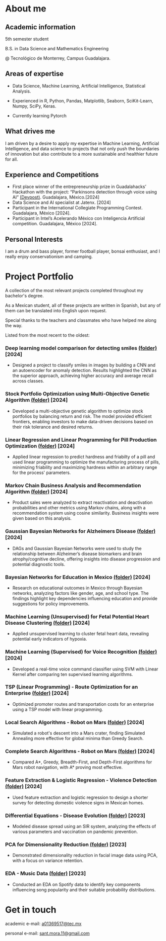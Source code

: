 # About me

## Academic information

5th semester student

B.S. in Data Science and Mathematics Engineering

@ Tecnológico de Monterrey, Campus Guadalajara.

## Areas of expertise

- Data Science, Machine Learning, Artificial Intelligence, Statistical Analysis.

- Experienced in R, Python, Pandas, Matplotlib, Seaborn, SciKit-Learn, Numpy, SciPy, Keras.

- Currently learning Pytorch

## What drives me

I am driven by a desire to apply my expertise in Machine Learning, Artificial Intelligence, and data science to projects that not only push the boundaries of innovation but also contribute to a more sustainable and healthier future for all.

## Experience and Competitions

- First place winner of the entrepreneurship prize in Guadalahacks’ Hackathon with the project: “Parkinsons detection through voice using AI” [(Devpost)](https://devpost.com/software/deteccion-de-parkinson-a-traves-de-la-voz-con-ia). Guadalajara, México.[2024]
- Data Science and AI specialist at Jatenx. [2024]
- Participant in the International Collegiate Programming Contest. Guadalajara, México [2024].
- Participant in Intel’s Acelerando México con Inteligencia Artificial competition. Guadalajara, México [2024].

## Personal Interests

I am a drum and bass player, former football player, bonsai enthusiast, and I really enjoy conservationism and camping.

# Project Portfolio

A collection of the most relevant projects completed throughout my bachelor's degree.

As a Mexican student, all of these projects are written in Spanish, but any of them can be translated into English upon request.

Special thanks to the teachers and classmates who have helped me along the way.

Listed from the most recent to the oldest:

### Deep learning model comparison for detecting smiles [(folder)](https://github.com/santiagomora2/project-portfolio/tree/main/Deep%20Learning%20model%20comparison%20for%20detecting%20smiles) [2024]

- Designed a project to classify smiles in images by building a CNN and an autoencoder for anomaly detection. Results highlighted the CNN as the superior approach, achieving higher accuracy and average recall across classes.

### Stock Portfolio Optimization using Multi-Objective Genetic Algorithm [(folder)](https://github.com/santiagomora2/project-portfolio/tree/main/Stock%20Portfolio%20Optimization%20using%20Multi-Objective%20Genetic%20Algorthm) [2024]

- Developed a multi-objective genetic algorithm to optimize stock portfolios by balancing return and risk. The model provided efficient frontiers, enabling investors to make data-driven decisions based on their risk tolerance and desired returns.

### Linear Regression and Linear Programming for Pill Production Optimization [(folder)](https://github.com/santiagomora2/project-portfolio/tree/main/Linear%20Regression%20and%20Linear%20Programming%20for%20Pill%20Production%20Optimization) [2024]

- Applied linear regression to predict hardness and friabilty of a pill  and used linear programming to optimize the manufacturing process of pills, minimizing friability and maximizing hardness within an arbitrary range for the process' parameters.

### Markov Chain Business Analysis and Recommendation Algorithm [(folder)](https://github.com/santiagomora2/project-portfolio/tree/main/Markov%20Chain%20Business%20Analysis%20and%20Recommendation%20Algorithm) [2024]

- Product sales were analyzed to extract reactivation and deactivation probabilities and other metrics using Markov chains, along with a recommendation system using cosine similarity. Business insights were given based on this analysis. 

### Gaussian Bayesian Networks for Alzheimers Disease [(folder)](https://github.com/santiagomora2/project-portfolio/tree/main/Gaussian%20Bayesian%20Networks%20for%20Alzheimers%20Disease) [2024]

- DAGs and Gaussian Bayesian Networks were used to study the relationship between Alzheimer’s disease biomarkers and brain atrophy/cognitive decline, offering insights into disease progression and potential diagnostic tools.

### Bayesian Networks for Education in Mexico [(folder)](https://github.com/santiagomora2/project-portfolio/tree/main/Bayesian%20Networks%20for%20Education%20in%20Mexico) [2024]

- Research on educational outcomes in Mexico through Bayesian networks, analyzing factors like gender, age, and school type. The findings highlight key dependencies influencing education and provide suggestions for policy improvements.

### Machine Learning (Unsupervised) for Fetal Potential Heart Disease Clustering [(folder)](https://github.com/santiagomora2/project-portfolio/tree/main/Machine%20Learning%20(unsupervised)%20for%20fetuses'%20potential%20heart%20disease%20clustering) [2024]

- Applied unsupervised learning to cluster fetal heart data, revealing potential early indicators of hypoxia.

### Machine Learning (Supervised) for Voice Recognition [(folder)](https://github.com/santiagomora2/project-portfolio/tree/main/Machine%20Learning%20(supervised)%20for%20voice%20recognition) [2024]

- Developed a real-time voice command classifier using SVM with Linear Kernel after comparing ten supervised learning algorithms.

### TSP (Linear Programming) - Route Optimization for an Enterprise [(folder)](https://github.com/santiagomora2/project-portfolio/tree/main/TSP%20(linear%20programming)%20-%20route%20optimization%20for%20an%20enterprise) [2024]

- Optimized promoter routes and transportation costs for an enterprise using a TSP model with linear programming.

### Local Search Algorithms - Robot on Mars [(folder)](https://github.com/santiagomora2/project-portfolio/tree/main/Local%20search%20algorithms%20-%20robot%20in%20mars) [2024]

- Simulated a robot's descent into a Mars crater, finding Simulated Annealing more effective for global minima than Greedy Search.

### Complete Search Algorithms - Robot on Mars [(folder)](https://github.com/santiagomora2/project-portfolio/tree/main/Complete%20search%20algorithms%20-%20%20robot%20in%20mars) [2024]

- Compared A*, Greedy, Breadth-First, and Depth-First algorithms for Mars robot navigation, with A* proving most effective.

### Feature Extraction & Logistic Regression - Violence Detection [(folder)](https://github.com/santiagomora2/project-portfolio/tree/main/Feature%20exctraction%20%26%20logistic%20regression%20-%20violence%20detection) [2024]

- Used feature extraction and logistic regression to design a shorter survey for detecting domestic violence signs in Mexican homes.

### Differential Equations - Disease Evolution [(folder)](https://github.com/santiagomora2/project-portfolio/tree/main/Differential%20equations%20-%20disease%20evolution) [2023]

- Modeled disease spread using an SIR system, analyzing the effects of various parameters and vaccination on pandemic prevention.

### PCA for Dimensionality Reduction [(folder)](https://github.com/santiagomora2/project-portfolio/tree/main/PCA%20for%20dimensionality%20reduction) [2023]

- Demonstrated dimensionality reduction in facial image data using PCA, with a focus on variance retention.

### EDA - Music Data [(folder)](https://github.com/santiagomora2/project-portfolio/tree/main/EDA%20-%20music%20data) [2023]

- Conducted an EDA on Spotify data to identify key components influencing song popularity and their suitable probability distributions.

# Get in touch

academic e-mail: a01369517@tec.mx

personal e-mail: sant.mora.11@gmail.com
